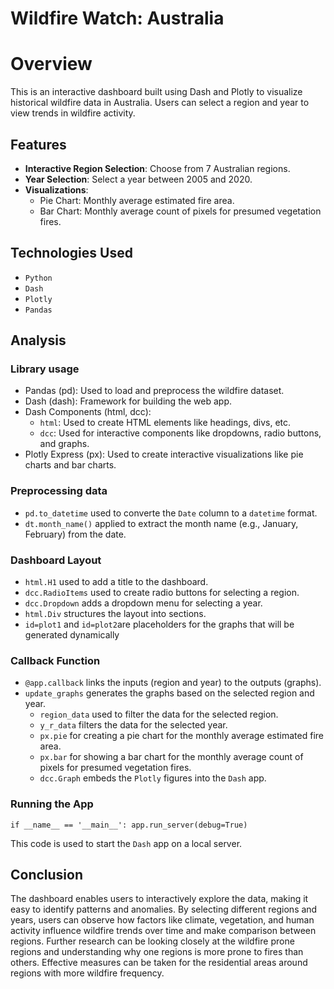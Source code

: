 # Wildfire Watch: Australia

# Overview
This is an interactive dashboard built using Dash and Plotly to visualize historical wildfire data in Australia. Users can select a region and year to view trends in wildfire activity.

## Features
- **Interactive Region Selection**: Choose from 7 Australian regions.
- **Year Selection**: Select a year between 2005 and 2020.
- **Visualizations**:
  - Pie Chart: Monthly average estimated fire area.
  - Bar Chart: Monthly average count of pixels for presumed vegetation fires.

## Technologies Used
- `Python`
- `Dash`
- `Plotly`
- `Pandas`

## Analysis

### Library usage

-	Pandas (pd): Used to load and preprocess the wildfire dataset.
-	Dash (dash): Framework for building the web app.
-	Dash Components (html, dcc):
     - `html`: Used to create HTML elements like headings, divs, etc.
     - `dcc`: Used for interactive components like dropdowns, radio buttons, and graphs.
-	Plotly Express (px): Used to create interactive visualizations like pie charts and bar charts.

### Preprocessing data

-	`pd.to_datetime` used to converte the `Date` column to a `datetime` format.
-	`dt.month_name()` applied to extract the month name (e.g., January, February) from the date.

### Dashboard Layout

- `html.H1` used to add a title to the dashboard.
- `dcc.RadioItems` used to create radio buttons for selecting a region.
- `dcc.Dropdown` adds a dropdown menu for selecting a year.
- `html.Div` structures the layout into sections.
- `id=plot1` and `id=plot2`are placeholders for the graphs that will be generated dynamically

### Callback Function

-	`@app.callback` links the inputs (region and year) to the outputs (graphs).
- `update_graphs` generates the graphs based on the selected region and year.
  -	`region_data` used to filter the data for the selected region.
  -	`y_r_data` filters the data for the selected year.
  - `px.pie` for creating a pie chart for the monthly average estimated fire area.
  -	`px.bar` for showing a bar chart for the monthly average count of pixels for presumed vegetation fires.
  -	`dcc.Graph` embeds the `Plotly` figures into the `Dash` app.
 
### Running the App
`if __name__ == '__main__':
    app.run_server(debug=True)`
    
This code is used to start the `Dash` app on a local server.

## Conclusion

The dashboard enables users to interactively explore the data, making it easy to identify patterns and anomalies. By selecting different regions and years, users can observe how factors like climate, vegetation, and human activity influence wildfire trends over time and make comparison between regions. Further research can be looking closely at the wildfire prone regions and understanding why one regions is more prone to fires than others. Effective measures can be taken for the residential areas around regions with more wildfire frequency. 


